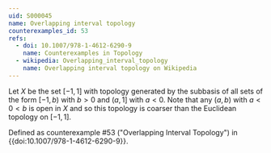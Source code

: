 ```yaml
---
uid: S000045
name: Overlapping interval topology
counterexamples_id: 53
refs:
  - doi: 10.1007/978-1-4612-6290-9 
    name: Counterexamples in Topology
  - wikipedia: Overlapping_interval_topology
    name: Overlapping interval topology on Wikipedia
---
```

Let $X$ be the set $[-1,1]$ with topology generated by the subbasis of all sets of the form $[-1,b)$ with $b>0$ and $(a,1]$ with $a < 0$. Note that any $(a,b)$ with $a < 0 < b$ is open in $X$ and so this topology is coarser than the Euclidean topology on $[-1,1]$.

Defined as counterexample #53 ("Overlapping Interval Topology")
in {{doi:10.1007/978-1-4612-6290-9}}.
